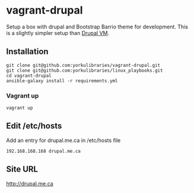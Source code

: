 # vagrant-drupal
Setup a box with drupal and Bootstrap Barrio theme for development. This is a slightly simpler setup than [Drupal VM](https://www.drupalvm.com/).

## Installation
```
git clone git@github.com:yorkulibraries/vagrant-drupal.git
git clone git@github.com:yorkulibraries/linux_playbooks.git
cd vagrant-drupal
ansible-galaxy install -r requirements.yml 
```

### Vagrant up
```
vagrant up
```

## Edit /etc/hosts

Add an entry for drupal.me.ca in /etc/hosts file
```
192.168.168.168 drupal.me.ca
```

## Site URL
http://drupal.me.ca
